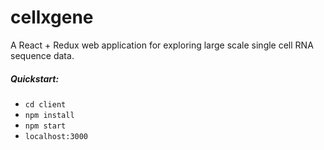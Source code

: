 # cellxgene

A React + Redux web application for exploring large scale single cell RNA sequence data.

##### Quickstart:
* `cd client`
* `npm install`
* `npm start`
* `localhost:3000`